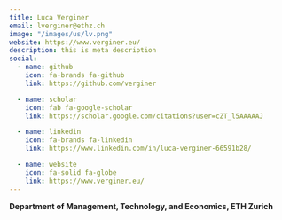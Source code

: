 ```yaml
---
title: Luca Verginer
email: lverginer@ethz.ch
image: "/images/us/lv.png"
website: https://www.verginer.eu/
description: this is meta description
social:
  - name: github
    icon: fa-brands fa-github
    link: https://github.com/verginer

  - name: scholar
    icon: fab fa-google-scholar
    link: https://scholar.google.com/citations?user=cZT_l5AAAAAJ

  - name: linkedin
    icon: fa-brands fa-linkedin
    link: https://www.linkedin.com/in/luca-verginer-66591b28/

  - name: website
    icon: fa-solid fa-globe
    link: https://www.verginer.eu/
---
```


**Department of Management, Technology, and Economics, ETH Zurich**
